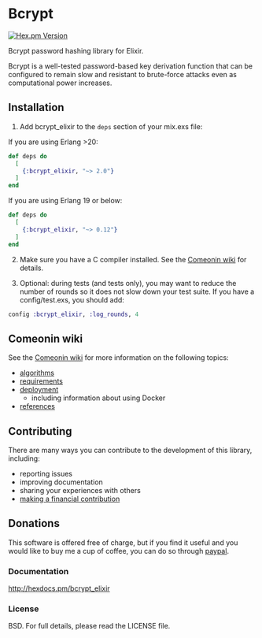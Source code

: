 # Bcrypt

[![Hex.pm Version](http://img.shields.io/hexpm/v/bcrypt_elixir.svg)](https://hex.pm/packages/bcrypt_elixir)

Bcrypt password hashing library for Elixir.

Bcrypt is a well-tested password-based key derivation function that
can be configured to remain slow and resistant to brute-force attacks
even as computational power increases.

## Installation

1. Add bcrypt_elixir to the `deps` section of your mix.exs file:

If you are using Erlang >20:

```elixir
def deps do
  [
    {:bcrypt_elixir, "~> 2.0"}
  ]
end
```

If you are using Erlang 19 or below:

```elixir
def deps do
  [
    {:bcrypt_elixir, "~> 0.12"}
  ]
end
```

2. Make sure you have a C compiler installed.
See the [Comeonin wiki](https://github.com/riverrun/comeonin/wiki/Requirements) for details.

3. Optional: during tests (and tests only), you may want to reduce the number of rounds
so it does not slow down your test suite. If you have a config/test.exs, you should
add:

```elixir
config :bcrypt_elixir, :log_rounds, 4
```

## Comeonin wiki

See the [Comeonin wiki](https://github.com/riverrun/comeonin/wiki) for more
information on the following topics:

* [algorithms](https://github.com/riverrun/comeonin/wiki/Choosing-the-password-hashing-algorithm)
* [requirements](https://github.com/riverrun/comeonin/wiki/Requirements)
* [deployment](https://github.com/riverrun/comeonin/wiki/Deployment)
  * including information about using Docker
* [references](https://github.com/riverrun/comeonin/wiki/References)

## Contributing

There are many ways you can contribute to the development of this library, including:

* reporting issues
* improving documentation
* sharing your experiences with others
* [making a financial contribution](#donations)

## Donations

This software is offered free of charge, but if you find it useful
and you would like to buy me a cup of coffee, you can do so through
[paypal](https://www.paypal.me/alovedalongthe).

### Documentation

http://hexdocs.pm/bcrypt_elixir

### License

BSD. For full details, please read the LICENSE file.
